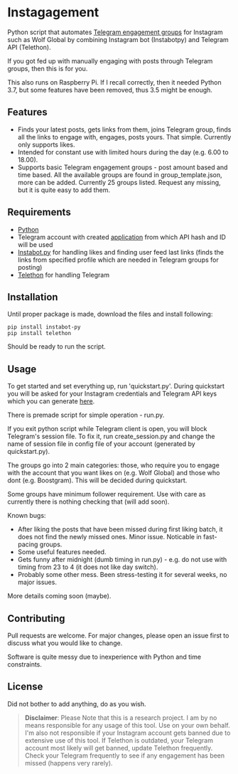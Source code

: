 # Instagagement

Python script that automates [Telegram engagement groups](https://medium.com/@violet.emily.xoxo/inside-instagram-pods-the-secret-trick-to-increase-your-engagement-55b0d9c3cee9) for Instagram such as Wolf Global by combining Instagram bot (Instabotpy) and Telegram API (Telethon).

If you got fed up with manually engaging with posts through Telegram groups, then this is for you.

This also runs on Raspberry Pi. If I recall correctly, then it needed Python 3.7, but some features have been removed, thus 3.5 might be enough.

## Features

- Finds your latest posts, gets links from them, joins Telegram group, finds all the links to engage with, engages, posts yours. That simple. Currently only supports likes.
- Intended for constant use with limited hours during the day (e.g. 6.00 to 18.00).
- Supports basic Telegram engagement groups - post amount based and time based. All the available groups are found in group_template.json, more can be added. Currently 25 groups listed. Request any missing, but it is quite easy to add them.

## Requirements

- [Python](https://www.python.org/downloads/)
- Telegram account with created [application](https://my.telegram.org/apps) from which API hash and ID will be used
- [Instabot.py](https://github.com/instabot-py/instabot.py) for handling likes and finding user feed last links (finds the links from specified profile which are needed in Telegram groups for posting)
- [Telethon](https://github.com/LonamiWebs/Telethon) for handling Telegram

## Installation

Until proper package is made, download the files and install following:

```
pip install instabot-py
pip install telethon
```
Should be ready to run the script.

## Usage

To get started and set everything up, run 'quickstart.py'. During quickstart you will be asked for your Instagram credentials and Telegram API keys which you can generate [here](https://my.telegram.org/apps). 

There is premade script for simple operation - run.py.

If you exit python script while Telegram client is open, you will block Telegram's session file. To fix it, run create_session.py and change the name of session file in config file of your account (generated by quickstart.py).

The groups go into 2 main categories: those, who require you to engage with the account that you want likes on (e.g. Wolf Global) and those who dont (e.g. Boostgram). This will be decided during quickstart. 

Some groups have minimum follower requirement. Use with care as currently there is nothing checking that (will add soon).

Known bugs:

- After liking the posts that have been missed during first liking batch, it does not find the newly missed ones. Minor issue. Noticable in fast-pacing groups.
- Some useful features needed.
- Gets funny after midnight (dumb timing in run.py) - e.g. do not use with timing from 23 to 4 (it does not like day switch).
- Probably some other mess. Been stress-testing it for several weeks, no major issues.

More details coming soon (maybe).

## Contributing

Pull requests are welcome. For major changes, please open an issue first to discuss what you would like to change.

Software is quite messy due to inexperience with Python and time constraints. 

## License

Did not bother to add anything, do as you wish.

> **Disclaimer**: Please Note that this is a research project. I am by no means responsible for any usage of this tool. Use on your own behalf. I'm also not responsible if your Instagram account gets banned due to extensive use of this tool. If Telethon is outdated, your Telegram account most likely will get banned, update Telethon frequently. Check your Telegram frequently to see if any engagement has been missed (happens very rarely).
